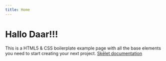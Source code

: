 ```yaml
---
title: Home
---
```


# Hallo Daar!!!
This is a HTML5 & CSS boilerplate example page with all the base elements you need to start creating your next project. <a href="docs.html">Skēlet documentation</a>
